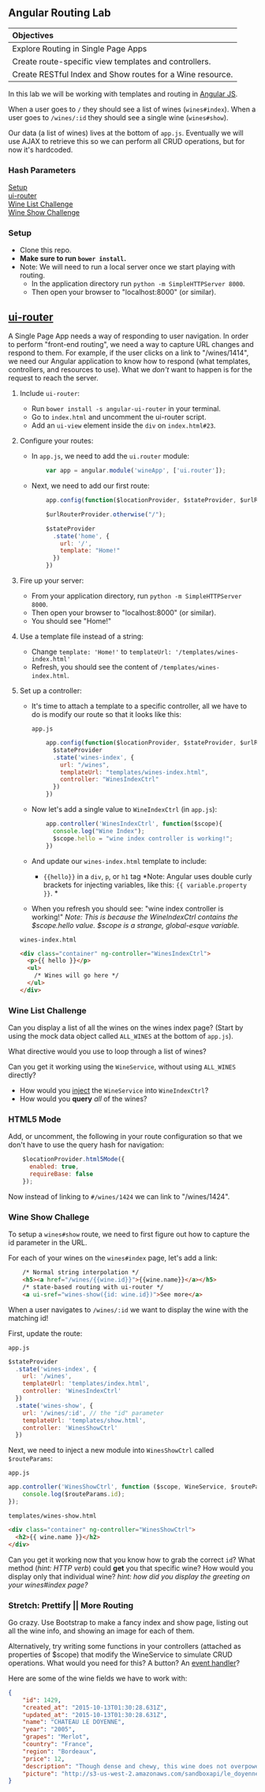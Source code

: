## Angular Routing Lab

| Objectives |
| :--- |
| Explore Routing in Single Page Apps |
| Create route-specific view templates and controllers. |
| Create RESTful Index and Show routes for a Wine resource. |

In this lab we will be working with templates and routing in [Angular JS](https://angularjs.org/).

When a user goes to `/` they should see a list of wines (`wines#index`).
When a user goes to `/wines/:id` they should see a single wine (`wines#show`).

Our data (a list of wines) lives at the bottom of `app.js`. Eventually we will use AJAX to retrieve this so we can perform all CRUD operations, but for now it's hardcoded.

### Hash Parameters
<a href="#setup">Setup</a><br/>
<a href="#ui-router">ui-router</a><br/>
<a href="#wine-list-challenge">Wine List Challenge</a><br/>
<a href="#wine-show-challenge">Wine Show Challenge</a>

### Setup
* Clone this repo.
* **Make sure to run `bower install`.**
* Note: We will need to run a local server once we start playing with routing.
    - In the application directory run `python -m SimpleHTTPServer 8000`.
    - Then open your browser to "localhost:8000" (or similar).

## [ui-router](http://angular-ui.github.io/ui-router/)
A Single Page App needs a way of responding to user navigation. In order to perform "front-end routing", we need a way to capture URL changes and respond to them. For example, if the user clicks on a link to "/wines/1414", we need our Angular application to know how to respond (what templates, controllers, and resources to use). What we *don't* want to happen is for the request to reach the server.

1. Include `ui-router`:
    * Run `bower install -s angular-ui-router` in your terminal.
    * Go to `index.html` and uncomment the ui-router script.
    * Add an `ui-view` element inside the `div` on `index.html#23`.
2. Configure your routes:
    * In `app.js`, we need to add the `ui.router` module:

        ``` javascript
            var app = angular.module('wineApp', ['ui.router']);
        ```

    * Next, we need to add our first route:

        ``` javascript
            app.config(function($locationProvider, $stateProvider, $urlRouterProvider) {

            $urlRouterProvider.otherwise("/");

            $stateProvider
              .state('home', {
                url: '/',
                template: "Home!"
              })
            })
        ```
3. Fire up your server:
    * From your application directory, run `python -m SimpleHTTPServer 8000`.
    * Then open your browser to "localhost:8000" (or similar).
    * You should see "Home!"

4. Use a template file instead of a string:
    * Change `template: 'Home!'` to `templateUrl: '/templates/wines-index.html'`
    * Refresh, you should see the content of `/templates/wines-index.html`.

5. Set up a controller:
    * It's time to attach a template to a specific controller, all we have to do is modify our route so that it looks like this:

        `app.js`
        ``` javascript
            app.config(function($locationProvider, $stateProvider, $urlRouterProvider){
              $stateProvider
              .state('wines-index', {
                url: "/wines",
                templateUrl: "templates/wines-index.html",
                controller: "WinesIndexCtrl"
              })
            })
        ```

    * Now let's add a single value to `WineIndexCtrl` (in `app.js`):

        ``` javascript
            app.controller('WinesIndexCtrl', function($scope){
              console.log("Wine Index");
              $scope.hello = "wine index controller is working!";
            })
        ```
    * And update our `wines-index.html` template to include:
        - `{{hello}}` in a `div`, `p`, or `h1` tag *Note: Angular uses double curly brackets for injecting variables, like this: `{{ variable.property }}`. *
    * When you refresh you should see: "wine index controller is working!" *Note: This is because the WineIndexCtrl contains the $scope.hello value. $scope is a strange, global-esque variable.*

    `wines-index.html`
    ```html
    <div class="container" ng-controller="WinesIndexCtrl">
      <p>{{ hello }}</p>
      <ul>
        /* Wines will go here */
      </ul>
    </div>
    ```

### Wine List Challenge
Can you display a list of all the wines on the wines index page? (Start by using the mock data object called `ALL_WINES` at the bottom of `app.js`).

<!-- Sneaky review -->

What directive would you use to loop through a list of wines?

Can you get it working using the `WineService`, without using `ALL_WINES` directly?
- How would you [inject](https://docs.angularjs.org/guide/di) the `WineService` into `WineIndexCtrl`?
- How would you **query** *all* of the wines?

### HTML5 Mode
Add, or uncomment, the following in your route configuration so that we don't have to use the query hash for navigation:
``` javascript
    $locationProvider.html5Mode({
      enabled: true,
      requireBase: false
    });
```

Now instead of linking to `#/wines/1424` we can link to "/wines/1424".

### Wine Show Challege
To setup a `wines#show` route, we need to first figure out how to capture the id parameter in the URL.

For each of your wines on the `wines#index` page, let's add a link:
``` html
    /* Normal string interpolation */
    <h5><a href="/wines/{{wine.id}}">{{wine.name}}</a></h5>
    /* state-based routing with ui-router */
    <a ui-sref="wines-show({id: wine.id})">See more</a>
```

When a user navigates to `/wines/:id` we want to display the wine with the matching id!

First, update the route:

`app.js`
``` javascript
$stateProvider
  .state('wines-index', {
    url: '/wines',
    templateUrl: 'templates/index.html',
    controller: 'WinesIndexCtrl'
  })
  .state('wines-show', {
    url: '/wines/:id', // the "id" parameter
    templateUrl: 'templates/show.html',
    controller: 'WinesShowCtrl'
  })
```

Next, we need to inject a new module into `WinesShowCtrl` called `$routeParams`:

`app.js`
``` javascript
app.controller('WinesShowCtrl', function ($scope, WineService, $routeParams) {
    console.log($routeParams.id);
});
```

`templates/wines-show.html`
```html
<div class="container" ng-controller="WinesShowCtrl">
  <h2>{{ wine.name }}</h2>
</div>
```

Can you get it working now that you know how to grab the correct `id`? What method (*hint: HTTP verb*) could **get** you that specific wine? How would you display only that individual wine? *hint: how did you display the greeting on your wines#index page?*

### Stretch: Prettify || More Routing
Go crazy. Use Bootstrap to make a fancy index and show page, listing out all the wine info, and showing an image for each of them.

Alternatively, try writing some functions in your controllers (attached as properties of $scope) that modify the WineService to simulate CRUD operations. What would you need for this? A button? An [event handler](https://docs.angularjs.org/api/ng/directive/ngClick)?

Here are some of the wine fields we have to work with:

``` json
{
    "id": 1429,
    "created_at": "2015-10-13T01:30:28.631Z",
    "updated_at": "2015-10-13T01:30:28.631Z",
    "name": "CHATEAU LE DOYENNE",
    "year": "2005",
    "grapes": "Merlot",
    "country": "France",
    "region": "Bordeaux",
    "price": 12,
    "description": "Though dense and chewy, this wine does not overpower with its finely balanced depth and structure. It is a truly luxurious experience for the senses.",
    "picture": "http://s3-us-west-2.amazonaws.com/sandboxapi/le_doyenne.jpg"
}
```
